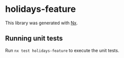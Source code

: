 # holidays-feature

This library was generated with [Nx](https://nx.dev).

## Running unit tests

Run `nx test holidays-feature` to execute the unit tests.
